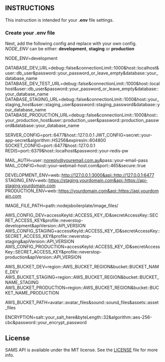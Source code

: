 ## INSTRUCTIONS

This instruction is intended for your **.env** file settings.

### Create your .env file

Next, add the following config and replace with your own config. *NODE_ENV* can be either: **development**, **staging** or **production**

NODE_ENV=development

DATABASE_DEV_URL=debug::false&connectionLimit::1000&host::localhost&user::db_user&password::your_password_or_leave_empty&database::your_database_name
DATABASE_DEV_TEST_URL=debug::false&connectionLimit::1000&host::localhost&user::db_user&password::your_password_or_leave_empty&database::your_database_name
DATABASE_STAGING_URL=debug::false&connectionLimit::1000&host::your_staging_host&user::staging_user&password::staging_password&database::your_database_name
DATABASE_PRODUCTION_URL=debug::false&connectionLimit::1000&host::your_production_host&user::production_user&password::production_password&database::your_database_name

SERVER_CONFIG=port::6477&host::127.0.0.1
JWT_CONFIG=secret::your-app-secret&algorithm::HS256&expiresIn::604800
SOCKET_CONFIG=port::6477&host::127.0.0.1
REDIS=port::6379&host::localhost&password::your-redis-pw

MAIL_AUTH=user::noreply@youremail.com.au&pass::your-email-pass
MAIL_CONFIG=host::your-webmail-host.com&port::465&secure::true

DEVELOPMENT_ENV=web::http://127.0.0.1:3000&api::http://127.0.0.1:6477
STAGING_ENV=web::https://staging.yourdomain.com&api::https://api-staging.yourdomain.com
PRODUCTION_ENV=web::https://yourdomain.com&api::https://api.yourdomain.com

IMAGE_FILE_PATH=path::nodejsboilerplate/image_files/

AWS_CONFIG_DEV=accessKeyId::ACCESS_KEY_ID&secretAccessKey::SECRET_ACCESS_KEY&profile::neverstop-development&apiVersion::API_VERSION
AWS_CONFIG_STAGING=accessKeyId::ACCESS_KEY_ID&secretAccessKey::SECRET_ACCESS_KEY&profile::neverstop-staging&apiVersion::API_VERSION
AWS_CONFIG_PRODUCTION=accessKeyId::ACCESS_KEY_ID&secretAccessKey::SECRET_ACCESS_KEY&profile::neverstop-production&apiVersion::API_VERSION

AWS_BUCKET_DEV=region::AWS_BUCKET_REGION&bucket::BUCKET_NAME_DEV
AWS_BUCKET_STAGING=region::AWS_BUCKET_REGION&bucket::BUCKET_NAME_STAGING
AWS_BUCKET_PRODUCTION=region::AWS_BUCKET_REGION&bucket::BUCKET_NAME_PRODUCTION

AWS_BUCKET_PATH=avatar::avatar_files&sound::sound_files&assets::asset_files

ENCRYPTION=salt::your_salt_here&byteLength::32&algorithm::aes-256-cbc&password::your_encrypt_password

## License

SAMS API is available under the MIT license. See the [LICENSE](https://bitbucket.org/nferocious76/sams-api/src/master/LICENSE) file for more info.